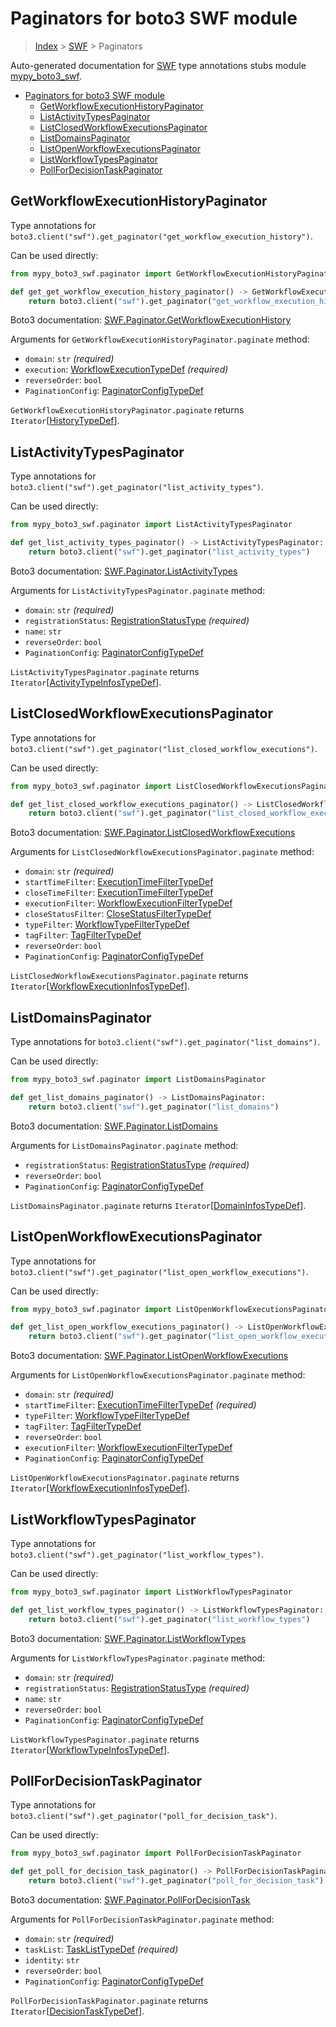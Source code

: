 # Paginators for boto3 SWF module

> [Index](..) > [SWF](.) > Paginators

Auto-generated documentation for
[SWF](https://boto3.amazonaws.com/v1/documentation/api/1.17.74/reference/services/swf.html#SWF)
type annotations stubs module
[mypy_boto3_swf](https://pypi.org/project/mypy-boto3-swf/).

- [Paginators for boto3 SWF module](#paginators-for-boto3-swf-module)
  - [GetWorkflowExecutionHistoryPaginator](#getworkflowexecutionhistorypaginator)
  - [ListActivityTypesPaginator](#listactivitytypespaginator)
  - [ListClosedWorkflowExecutionsPaginator](#listclosedworkflowexecutionspaginator)
  - [ListDomainsPaginator](#listdomainspaginator)
  - [ListOpenWorkflowExecutionsPaginator](#listopenworkflowexecutionspaginator)
  - [ListWorkflowTypesPaginator](#listworkflowtypespaginator)
  - [PollForDecisionTaskPaginator](#pollfordecisiontaskpaginator)

## GetWorkflowExecutionHistoryPaginator

Type annotations for
`boto3.client("swf").get_paginator("get_workflow_execution_history")`.

Can be used directly:

```python
from mypy_boto3_swf.paginator import GetWorkflowExecutionHistoryPaginator

def get_get_workflow_execution_history_paginator() -> GetWorkflowExecutionHistoryPaginator:
    return boto3.client("swf").get_paginator("get_workflow_execution_history")
```

Boto3 documentation:
[SWF.Paginator.GetWorkflowExecutionHistory](https://boto3.amazonaws.com/v1/documentation/api/1.17.74/reference/services/swf.html#SWF.Paginator.GetWorkflowExecutionHistory)

Arguments for `GetWorkflowExecutionHistoryPaginator.paginate` method:

- `domain`: `str` *(required)*
- `execution`:
  [WorkflowExecutionTypeDef](./type_defs.md#workflowexecutiontypedef)
  *(required)*
- `reverseOrder`: `bool`
- `PaginationConfig`:
  [PaginatorConfigTypeDef](./type_defs.md#paginatorconfigtypedef)

`GetWorkflowExecutionHistoryPaginator.paginate` returns
`Iterator`\[[HistoryTypeDef](./type_defs.md#historytypedef)\].

## ListActivityTypesPaginator

Type annotations for
`boto3.client("swf").get_paginator("list_activity_types")`.

Can be used directly:

```python
from mypy_boto3_swf.paginator import ListActivityTypesPaginator

def get_list_activity_types_paginator() -> ListActivityTypesPaginator:
    return boto3.client("swf").get_paginator("list_activity_types")
```

Boto3 documentation:
[SWF.Paginator.ListActivityTypes](https://boto3.amazonaws.com/v1/documentation/api/1.17.74/reference/services/swf.html#SWF.Paginator.ListActivityTypes)

Arguments for `ListActivityTypesPaginator.paginate` method:

- `domain`: `str` *(required)*
- `registrationStatus`:
  [RegistrationStatusType](./literals.md#registrationstatustype) *(required)*
- `name`: `str`
- `reverseOrder`: `bool`
- `PaginationConfig`:
  [PaginatorConfigTypeDef](./type_defs.md#paginatorconfigtypedef)

`ListActivityTypesPaginator.paginate` returns
`Iterator`\[[ActivityTypeInfosTypeDef](./type_defs.md#activitytypeinfostypedef)\].

## ListClosedWorkflowExecutionsPaginator

Type annotations for
`boto3.client("swf").get_paginator("list_closed_workflow_executions")`.

Can be used directly:

```python
from mypy_boto3_swf.paginator import ListClosedWorkflowExecutionsPaginator

def get_list_closed_workflow_executions_paginator() -> ListClosedWorkflowExecutionsPaginator:
    return boto3.client("swf").get_paginator("list_closed_workflow_executions")
```

Boto3 documentation:
[SWF.Paginator.ListClosedWorkflowExecutions](https://boto3.amazonaws.com/v1/documentation/api/1.17.74/reference/services/swf.html#SWF.Paginator.ListClosedWorkflowExecutions)

Arguments for `ListClosedWorkflowExecutionsPaginator.paginate` method:

- `domain`: `str` *(required)*
- `startTimeFilter`:
  [ExecutionTimeFilterTypeDef](./type_defs.md#executiontimefiltertypedef)
- `closeTimeFilter`:
  [ExecutionTimeFilterTypeDef](./type_defs.md#executiontimefiltertypedef)
- `executionFilter`:
  [WorkflowExecutionFilterTypeDef](./type_defs.md#workflowexecutionfiltertypedef)
- `closeStatusFilter`:
  [CloseStatusFilterTypeDef](./type_defs.md#closestatusfiltertypedef)
- `typeFilter`:
  [WorkflowTypeFilterTypeDef](./type_defs.md#workflowtypefiltertypedef)
- `tagFilter`: [TagFilterTypeDef](./type_defs.md#tagfiltertypedef)
- `reverseOrder`: `bool`
- `PaginationConfig`:
  [PaginatorConfigTypeDef](./type_defs.md#paginatorconfigtypedef)

`ListClosedWorkflowExecutionsPaginator.paginate` returns
`Iterator`\[[WorkflowExecutionInfosTypeDef](./type_defs.md#workflowexecutioninfostypedef)\].

## ListDomainsPaginator

Type annotations for `boto3.client("swf").get_paginator("list_domains")`.

Can be used directly:

```python
from mypy_boto3_swf.paginator import ListDomainsPaginator

def get_list_domains_paginator() -> ListDomainsPaginator:
    return boto3.client("swf").get_paginator("list_domains")
```

Boto3 documentation:
[SWF.Paginator.ListDomains](https://boto3.amazonaws.com/v1/documentation/api/1.17.74/reference/services/swf.html#SWF.Paginator.ListDomains)

Arguments for `ListDomainsPaginator.paginate` method:

- `registrationStatus`:
  [RegistrationStatusType](./literals.md#registrationstatustype) *(required)*
- `reverseOrder`: `bool`
- `PaginationConfig`:
  [PaginatorConfigTypeDef](./type_defs.md#paginatorconfigtypedef)

`ListDomainsPaginator.paginate` returns
`Iterator`\[[DomainInfosTypeDef](./type_defs.md#domaininfostypedef)\].

## ListOpenWorkflowExecutionsPaginator

Type annotations for
`boto3.client("swf").get_paginator("list_open_workflow_executions")`.

Can be used directly:

```python
from mypy_boto3_swf.paginator import ListOpenWorkflowExecutionsPaginator

def get_list_open_workflow_executions_paginator() -> ListOpenWorkflowExecutionsPaginator:
    return boto3.client("swf").get_paginator("list_open_workflow_executions")
```

Boto3 documentation:
[SWF.Paginator.ListOpenWorkflowExecutions](https://boto3.amazonaws.com/v1/documentation/api/1.17.74/reference/services/swf.html#SWF.Paginator.ListOpenWorkflowExecutions)

Arguments for `ListOpenWorkflowExecutionsPaginator.paginate` method:

- `domain`: `str` *(required)*
- `startTimeFilter`:
  [ExecutionTimeFilterTypeDef](./type_defs.md#executiontimefiltertypedef)
  *(required)*
- `typeFilter`:
  [WorkflowTypeFilterTypeDef](./type_defs.md#workflowtypefiltertypedef)
- `tagFilter`: [TagFilterTypeDef](./type_defs.md#tagfiltertypedef)
- `reverseOrder`: `bool`
- `executionFilter`:
  [WorkflowExecutionFilterTypeDef](./type_defs.md#workflowexecutionfiltertypedef)
- `PaginationConfig`:
  [PaginatorConfigTypeDef](./type_defs.md#paginatorconfigtypedef)

`ListOpenWorkflowExecutionsPaginator.paginate` returns
`Iterator`\[[WorkflowExecutionInfosTypeDef](./type_defs.md#workflowexecutioninfostypedef)\].

## ListWorkflowTypesPaginator

Type annotations for
`boto3.client("swf").get_paginator("list_workflow_types")`.

Can be used directly:

```python
from mypy_boto3_swf.paginator import ListWorkflowTypesPaginator

def get_list_workflow_types_paginator() -> ListWorkflowTypesPaginator:
    return boto3.client("swf").get_paginator("list_workflow_types")
```

Boto3 documentation:
[SWF.Paginator.ListWorkflowTypes](https://boto3.amazonaws.com/v1/documentation/api/1.17.74/reference/services/swf.html#SWF.Paginator.ListWorkflowTypes)

Arguments for `ListWorkflowTypesPaginator.paginate` method:

- `domain`: `str` *(required)*
- `registrationStatus`:
  [RegistrationStatusType](./literals.md#registrationstatustype) *(required)*
- `name`: `str`
- `reverseOrder`: `bool`
- `PaginationConfig`:
  [PaginatorConfigTypeDef](./type_defs.md#paginatorconfigtypedef)

`ListWorkflowTypesPaginator.paginate` returns
`Iterator`\[[WorkflowTypeInfosTypeDef](./type_defs.md#workflowtypeinfostypedef)\].

## PollForDecisionTaskPaginator

Type annotations for
`boto3.client("swf").get_paginator("poll_for_decision_task")`.

Can be used directly:

```python
from mypy_boto3_swf.paginator import PollForDecisionTaskPaginator

def get_poll_for_decision_task_paginator() -> PollForDecisionTaskPaginator:
    return boto3.client("swf").get_paginator("poll_for_decision_task")
```

Boto3 documentation:
[SWF.Paginator.PollForDecisionTask](https://boto3.amazonaws.com/v1/documentation/api/1.17.74/reference/services/swf.html#SWF.Paginator.PollForDecisionTask)

Arguments for `PollForDecisionTaskPaginator.paginate` method:

- `domain`: `str` *(required)*
- `taskList`: [TaskListTypeDef](./type_defs.md#tasklisttypedef) *(required)*
- `identity`: `str`
- `reverseOrder`: `bool`
- `PaginationConfig`:
  [PaginatorConfigTypeDef](./type_defs.md#paginatorconfigtypedef)

`PollForDecisionTaskPaginator.paginate` returns
`Iterator`\[[DecisionTaskTypeDef](./type_defs.md#decisiontasktypedef)\].
